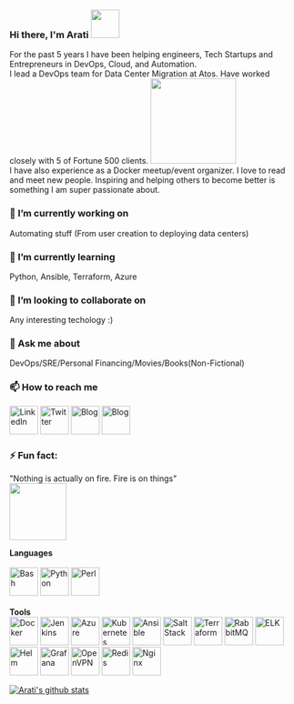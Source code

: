 ### Hi there, I'm Arati <img src="https://media.giphy.com/media/20PA8HwdrWlgL6AzbU/giphy.gif" width="50">
For the past 5 years I have been helping engineers, Tech Startups and Entrepreneurs in DevOps, Cloud, and Automation.<br/>
I lead a DevOps team for Data Center Migration at Atos. Have worked closely with 5 of Fortune 500 clients. <img src="https://media.giphy.com/media/l0Wzs8nQIJyww/giphy.gif" width="150"><br/>
I have also experience as a Docker meetup/event organizer.
I love to read and meet new people. Inspiring and helping others to become better is something I am super passionate about. 


### 🔭 I’m currently working on
Automating stuff (From user creation to deploying data centers)
### 🌱 I’m currently learning
Python, Ansible, Terraform, Azure
### 👯 I’m looking to collaborate on
Any interesting techology :)
### 💬 Ask me about
DevOps/SRE/Personal Financing/Movies/Books(Non-Fictional)
### 📫 How to reach me
[<img title="LinkedIn" width="50px" src="https://cdn.jsdelivr.net/npm/simple-icons@3.1.0/icons/linkedin.svg" />](https://www.linkedin.com/in/aratikulkarni7/)
[<img title="Twitter" width="50px" src="https://cdn.jsdelivr.net/npm/simple-icons@3.1.0/icons/twitter.svg" />](https://twitter.com/apassionatechiev)
[<img title="Blog" width="50px" src="https://cdn.jsdelivr.net/npm/simple-icons@3.1.0/icons/wordpress.svg" />](https://apassionatechie.wordpress.com/)
[<img title="Blog" width="50px" src="https://cdn.jsdelivr.net/npm/simple-icons@3.1.0/icons/stackoverflow.svg" />](https://stackoverflow.com/users/7840437/arati-kulkarni)
### ⚡ Fun fact:
"Nothing is actually on fire. Fire is on things" <br/>
<img src="https://media.giphy.com/media/4bpK2k0Yru5Us/giphy.gif" width="100">

**Languages**<br/><br/>
<img title="Bash" width="50px" src="https://cdn.jsdelivr.net/npm/simple-icons@3.1.0/icons/gnubash.svg" />
<img title="Python" width="50px" src="https://cdn.jsdelivr.net/npm/simple-icons@3.1.0/icons/python.svg" />
<img title="Perl" width="50px" src="https://cdn.jsdelivr.net/npm/simple-icons@3.1.0/icons/perl.svg" />
<br/>
<br/>**Tools**<br/>
<img title="Docker" width="50px" src="https://cdn.jsdelivr.net/npm/simple-icons@3.1.0/icons/docker.svg" />
<img title="Jenkins" width="50px" src="https://cdn.jsdelivr.net/npm/simple-icons@3.1.0/icons/jenkins.svg" />
<img title="Azure" width="50px" src="https://cdn.jsdelivr.net/npm/simple-icons@3.1.0/icons/microsoftazure.svg" />
<img title="Kubernetes" width="50px" src="https://cdn.jsdelivr.net/npm/simple-icons@3.1.0/icons/kubernetes.svg" />
<img title="Ansible" width="50px" src="https://cdn.jsdelivr.net/npm/simple-icons@3.1.0/icons/ansible.svg" />
<img title="SaltStack" width="50px" src="https://cdn.jsdelivr.net/npm/simple-icons@3.1.0/icons/saltstack.svg" />
<img title="Terraform" width="50px" src="https://cdn.jsdelivr.net/npm/simple-icons@3.1.0/icons/terraform.svg" />
<img title="RabbitMQ" width="50px" src="https://cdn.jsdelivr.net/npm/simple-icons@3.1.0/icons/rabbitmq.svg" />
<img title="ELK" width="50px" src="https://cdn.jsdelivr.net/npm/simple-icons@3.1.0/icons/elastic.svg" />
<img title="Helm" width="50px" src="https://cdn.jsdelivr.net/npm/simple-icons@3.1.0/icons/helm.svg" />
<img title="Grafana" width="50px" src="https://cdn.jsdelivr.net/npm/simple-icons@3.1.0/icons/grafana.svg" />
<img title="OpenVPN" width="50px" src="https://cdn.jsdelivr.net/npm/simple-icons@3.1.0/icons/openvpn.svg" />
<img title="Redis" width="50px" src="https://cdn.jsdelivr.net/npm/simple-icons@3.1.0/icons/redis.svg" />
<img title="Nginx" width="50px" src="https://cdn.jsdelivr.net/npm/simple-icons@3.1.0/icons/nginx.svg" />

[![Arati's github stats](https://github-readme-stats.vercel.app/api?username=aratik711&show_icons=true&hide_rank=true)](https://github.com/anuraghazra/github-readme-stats)

<!--
**aratik711/aratik711** is a ✨ _special_ ✨ repository because its `README.md` (this file) appears on your GitHub profile.

Here are some ideas to get you started:

- 🔭 I’m currently working on ...
- 🌱 I’m currently learning ...
- 👯 I’m looking to collaborate on ...
- 🤔 I’m looking for help with ...
- 💬 Ask me about ...
- 📫 How to reach me: ...
- 😄 Pronouns: ...
- ⚡ Fun fact: ...
-->
